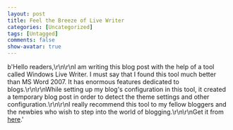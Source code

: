 ```yaml
---
layout: post
title: Feel the Breeze of Live Writer
categories: [Uncategorized]
tags: [Untagged]
comments: false
show-avatar: true
---
```


b'Hello readers,\r\n\r\nI am writing this blog post with the help of a tool called Windows Live Writer. I must say that I found this tool much better than MS Word 2007. It has enormous features dedicated to blogs.\r\n\r\nWhile setting up my blog\'s configuration in this tool, it created a temporary blog post in order to detect the theme settings and other configuration.\r\n\r\nI really recommend this tool to my fellow bloggers and the newbies who wish to step into the world of blogging.\r\n\r\nGet it from [here](http://get.live.com/writer/overview).'